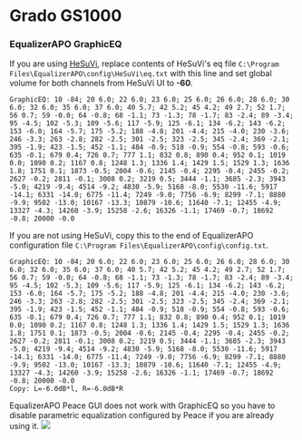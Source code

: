 # Grado GS1000
### EqualizerAPO GraphicEQ
If you are using [HeSuVi](https://sourceforge.net/projects/hesuvi/), replace contents of HeSuVi's eq file `C:\Program Files\EqualizerAPO\config\HeSuVi\eq.txt` with this line and set global volume for both channels from HeSuVi UI to **-60**.
```
GraphicEQ: 10 -84; 20 6.0; 22 6.0; 23 6.0; 25 6.0; 26 6.0; 28 6.0; 30 6.0; 32 6.0; 35 6.0; 37 6.0; 40 5.7; 42 5.2; 45 4.2; 49 2.7; 52 1.7; 56 0.7; 59 -0.0; 64 -0.8; 68 -1.1; 73 -1.3; 78 -1.7; 83 -2.4; 89 -3.4; 95 -4.5; 102 -5.3; 109 -5.6; 117 -5.9; 125 -6.1; 134 -6.2; 143 -6.2; 153 -6.0; 164 -5.7; 175 -5.2; 188 -4.8; 201 -4.4; 215 -4.0; 230 -3.6; 246 -3.3; 263 -2.8; 282 -2.5; 301 -2.5; 323 -2.5; 345 -2.4; 369 -2.1; 395 -1.9; 423 -1.5; 452 -1.1; 484 -0.9; 518 -0.9; 554 -0.8; 593 -0.6; 635 -0.1; 679 0.4; 726 0.7; 777 1.1; 832 0.8; 890 0.4; 952 0.1; 1019 0.0; 1090 0.2; 1167 0.8; 1248 1.3; 1336 1.4; 1429 1.5; 1529 1.3; 1636 1.8; 1751 0.1; 1873 -0.5; 2004 -0.6; 2145 -0.4; 2295 -0.4; 2455 -0.2; 2627 -0.2; 2811 -0.1; 3008 0.2; 3219 0.5; 3444 -1.1; 3685 -2.3; 3943 -5.0; 4219 -9.4; 4514 -9.2; 4830 -5.9; 5168 -8.0; 5530 -11.6; 5917 -14.1; 6331 -14.0; 6775 -11.4; 7249 -9.0; 7756 -6.9; 8299 -7.1; 8880 -9.9; 9502 -13.0; 10167 -13.3; 10879 -10.6; 11640 -7.1; 12455 -4.9; 13327 -4.3; 14260 -3.9; 15258 -2.6; 16326 -1.1; 17469 -0.7; 18692 -0.8; 20000 -0.0
```
If you are not using HeSuVi, copy this to the end of EqualizerAPO configuration file `C:\Program Files\EqualizerAPO\config\config.txt`.
```
GraphicEQ: 10 -84; 20 6.0; 22 6.0; 23 6.0; 25 6.0; 26 6.0; 28 6.0; 30 6.0; 32 6.0; 35 6.0; 37 6.0; 40 5.7; 42 5.2; 45 4.2; 49 2.7; 52 1.7; 56 0.7; 59 -0.0; 64 -0.8; 68 -1.1; 73 -1.3; 78 -1.7; 83 -2.4; 89 -3.4; 95 -4.5; 102 -5.3; 109 -5.6; 117 -5.9; 125 -6.1; 134 -6.2; 143 -6.2; 153 -6.0; 164 -5.7; 175 -5.2; 188 -4.8; 201 -4.4; 215 -4.0; 230 -3.6; 246 -3.3; 263 -2.8; 282 -2.5; 301 -2.5; 323 -2.5; 345 -2.4; 369 -2.1; 395 -1.9; 423 -1.5; 452 -1.1; 484 -0.9; 518 -0.9; 554 -0.8; 593 -0.6; 635 -0.1; 679 0.4; 726 0.7; 777 1.1; 832 0.8; 890 0.4; 952 0.1; 1019 0.0; 1090 0.2; 1167 0.8; 1248 1.3; 1336 1.4; 1429 1.5; 1529 1.3; 1636 1.8; 1751 0.1; 1873 -0.5; 2004 -0.6; 2145 -0.4; 2295 -0.4; 2455 -0.2; 2627 -0.2; 2811 -0.1; 3008 0.2; 3219 0.5; 3444 -1.1; 3685 -2.3; 3943 -5.0; 4219 -9.4; 4514 -9.2; 4830 -5.9; 5168 -8.0; 5530 -11.6; 5917 -14.1; 6331 -14.0; 6775 -11.4; 7249 -9.0; 7756 -6.9; 8299 -7.1; 8880 -9.9; 9502 -13.0; 10167 -13.3; 10879 -10.6; 11640 -7.1; 12455 -4.9; 13327 -4.3; 14260 -3.9; 15258 -2.6; 16326 -1.1; 17469 -0.7; 18692 -0.8; 20000 -0.0
Copy: L=-6.0dB*l, R=-6.0dB*R
```
EqualizerAPO Peace GUI does not work with GraphicEQ so you have to disable parametric equalization configured by Peace if you are already using it.
![](https://raw.githubusercontent.com/jaakkopasanen/AutoEq/master/results/Sonoma%20Model%20One/innerfidelity/onear/Grado%20GS1000/Grado%20GS1000.png)
